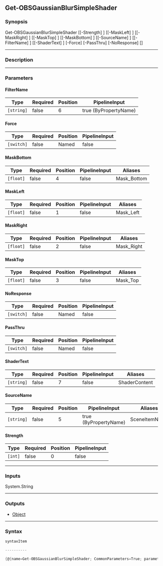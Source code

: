 Get-OBSGaussianBlurSimpleShader
-------------------------------

### Synopsis

Get-OBSGaussianBlurSimpleShader [[-Strength] <int>] [[-MaskLeft] <float>] [[-MaskRight] <float>] [[-MaskTop] <float>] [[-MaskBottom] <float>] [[-SourceName] <string>] [[-FilterName] <string>] [[-ShaderText] <string>] [-Force] [-PassThru] [-NoResponse] [<CommonParameters>]

---

### Description

---

### Parameters
#### **FilterName**

|Type      |Required|Position|PipelineInput        |
|----------|--------|--------|---------------------|
|`[string]`|false   |6       |true (ByPropertyName)|

#### **Force**

|Type      |Required|Position|PipelineInput|
|----------|--------|--------|-------------|
|`[switch]`|false   |Named   |false        |

#### **MaskBottom**

|Type     |Required|Position|PipelineInput|Aliases    |
|---------|--------|--------|-------------|-----------|
|`[float]`|false   |4       |false        |Mask_Bottom|

#### **MaskLeft**

|Type     |Required|Position|PipelineInput|Aliases  |
|---------|--------|--------|-------------|---------|
|`[float]`|false   |1       |false        |Mask_Left|

#### **MaskRight**

|Type     |Required|Position|PipelineInput|Aliases   |
|---------|--------|--------|-------------|----------|
|`[float]`|false   |2       |false        |Mask_Right|

#### **MaskTop**

|Type     |Required|Position|PipelineInput|Aliases |
|---------|--------|--------|-------------|--------|
|`[float]`|false   |3       |false        |Mask_Top|

#### **NoResponse**

|Type      |Required|Position|PipelineInput|
|----------|--------|--------|-------------|
|`[switch]`|false   |Named   |false        |

#### **PassThru**

|Type      |Required|Position|PipelineInput|
|----------|--------|--------|-------------|
|`[switch]`|false   |Named   |false        |

#### **ShaderText**

|Type      |Required|Position|PipelineInput|Aliases      |
|----------|--------|--------|-------------|-------------|
|`[string]`|false   |7       |false        |ShaderContent|

#### **SourceName**

|Type      |Required|Position|PipelineInput        |Aliases      |
|----------|--------|--------|---------------------|-------------|
|`[string]`|false   |5       |true (ByPropertyName)|SceneItemName|

#### **Strength**

|Type   |Required|Position|PipelineInput|
|-------|--------|--------|-------------|
|`[int]`|false   |0       |false        |

---

### Inputs
System.String

---

### Outputs
* [Object](https://learn.microsoft.com/en-us/dotnet/api/System.Object)

---

### Syntax
```PowerShell
syntaxItem
```
```PowerShell
----------
```
```PowerShell
{@{name=Get-OBSGaussianBlurSimpleShader; CommonParameters=True; parameter=System.Object[]}}
```
